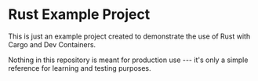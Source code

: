 # Rust Example Project

This is just an example project created to demonstrate the use of Rust
with Cargo and Dev Containers.

Nothing in this repository is meant for production use --- it's only a
simple reference for learning and testing purposes.
